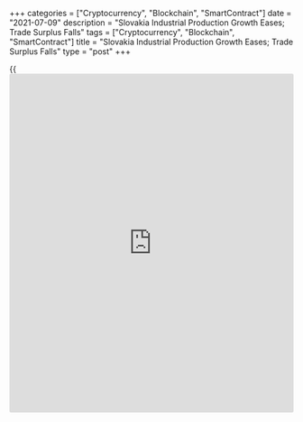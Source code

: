 +++
categories = ["Cryptocurrency", "Blockchain", "SmartContract"]
date = "2021-07-09"
description = "Slovakia Industrial Production Growth Eases; Trade Surplus Falls"
tags = ["Cryptocurrency", "Blockchain", "SmartContract"]
title = "Slovakia Industrial Production Growth Eases; Trade Surplus Falls"
type = "post"
+++

{{<iframe id="large-banner" src="https://www.bounty.group/#slide=17.0" width="100%" height="600" scrolling="no" style="border: 0px solid rgb(216, 221, 230); border-radius: 3px;">}}

Slovakia's industrial production increased at a softer pace in May, data
from the Statistical Office of the Slovak Republic showed on Friday.

Separate data from the statistical office showed that the trade surplus
decreased in May.

Industrial production grew a working day adjusted 36.7 percent year-on-
year in May, after a 69.1 percent growth in April. Economists had
expected a 33.6 percent rise.

Among the main industrial groups, manufacturing output grew 43.2 percent
yearly in May and production of electricity, gas, steam and air
conditioning supply grew 9.0 percent.

Meanwhile, production of mining and quarrying declined 2.7 percent.

On a seasonally adjusted basis, industrial production fell 2.4 percent
monthly in May.

The trade surplus increased to EUR 142.7 million in May from EUR 252.4
million in the same month last year. In April, the trade surplus was EUR
201.4 million.

Exports increased 49.8 percent annually in May and imports gained by
55.2 percent.

For comments and feedback [contact](https://www.playgroundfx.com/contact/): editorial@rtt[news](https://www.letsplayfx.com/blog/forex-news-website/).com

[Economic News][1]

 **What parts of the world are seeing the best (and worst) economic
performances lately? Click[here][2] to check out our [Econ Scorecard][2]
and find out! See up-to-the-moment [ranking](https://www.playgroundfx.com/blog/crypto-exchange-ranking/)s for the best and worst
performers in [GDP][2], [unemployment rate][3], [inflation][4] and much
more.**

   1. www.rtt[news](https://www.letsplayfx.com/blog/forex-news-website/).com/Content/EconomicNews.aspx
   2. www.rtt[news](https://www.letsplayfx.com/blog/forex-news-website/).com/economic-scorecard/world-rank/GDP/highest-performance.aspx
   3. www.rtt[news](https://www.letsplayfx.com/blog/forex-news-website/).com/economic-scorecard/world-rank/unemployment-rate/lowest-performance.aspx
   4. www.rtt[news](https://www.letsplayfx.com/blog/forex-news-website/).com/economic-scorecard/world-rank/CPI/highest-performance.aspx